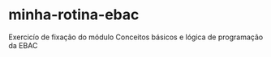 # minha-rotina-ebac
Exercicío de fixação do módulo Conceitos básicos e lógica de programação da EBAC
